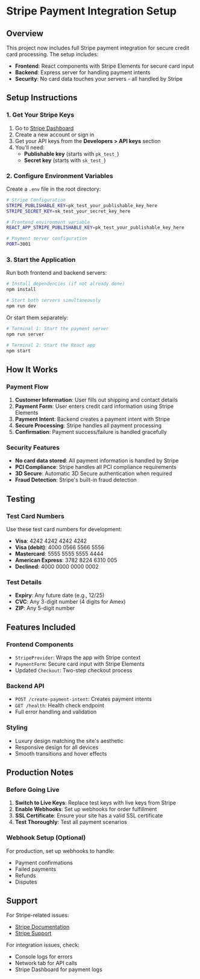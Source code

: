 # Stripe Payment Integration Setup

## Overview
This project now includes full Stripe payment integration for secure credit card processing. The setup includes:

- **Frontend**: React components with Stripe Elements for secure card input
- **Backend**: Express server for handling payment intents
- **Security**: No card data touches your servers - all handled by Stripe

## Setup Instructions

### 1. Get Your Stripe Keys
1. Go to [Stripe Dashboard](https://dashboard.stripe.com/)
2. Create a new account or sign in
3. Get your API keys from the **Developers > API keys** section
4. You'll need:
   - **Publishable key** (starts with `pk_test_`)
   - **Secret key** (starts with `sk_test_`)

### 2. Configure Environment Variables
Create a `.env` file in the root directory:

```bash
# Stripe Configuration
STRIPE_PUBLISHABLE_KEY=pk_test_your_publishable_key_here
STRIPE_SECRET_KEY=sk_test_your_secret_key_here

# Frontend environment variable
REACT_APP_STRIPE_PUBLISHABLE_KEY=pk_test_your_publishable_key_here

# Payment server configuration
PORT=3001
```

### 3. Start the Application
Run both frontend and backend servers:

```bash
# Install dependencies (if not already done)
npm install

# Start both servers simultaneously
npm run dev
```

Or start them separately:

```bash
# Terminal 1: Start the payment server
npm run server

# Terminal 2: Start the React app
npm start
```

## How It Works

### Payment Flow
1. **Customer Information**: User fills out shipping and contact details
2. **Payment Form**: User enters credit card information using Stripe Elements
3. **Payment Intent**: Backend creates a payment intent with Stripe
4. **Secure Processing**: Stripe handles all payment processing
5. **Confirmation**: Payment success/failure is handled gracefully

### Security Features
- **No card data stored**: All payment information is handled by Stripe
- **PCI Compliance**: Stripe handles all PCI compliance requirements
- **3D Secure**: Automatic 3D Secure authentication when required
- **Fraud Detection**: Stripe's built-in fraud detection

## Testing

### Test Card Numbers
Use these test card numbers for development:

- **Visa**: 4242 4242 4242 4242
- **Visa (debit)**: 4000 0566 5566 5556
- **Mastercard**: 5555 5555 5555 4444
- **American Express**: 3782 8224 6310 005
- **Declined**: 4000 0000 0000 0002

### Test Details
- **Expiry**: Any future date (e.g., 12/25)
- **CVC**: Any 3-digit number (4 digits for Amex)
- **ZIP**: Any 5-digit number

## Features Included

### Frontend Components
- `StripeProvider`: Wraps the app with Stripe context
- `PaymentForm`: Secure card input with Stripe Elements
- Updated `Checkout`: Two-step checkout process

### Backend API
- `POST /create-payment-intent`: Creates payment intents
- `GET /health`: Health check endpoint
- Full error handling and validation

### Styling
- Luxury design matching the site's aesthetic
- Responsive design for all devices
- Smooth transitions and hover effects

## Production Notes

### Before Going Live
1. **Switch to Live Keys**: Replace test keys with live keys from Stripe
2. **Enable Webhooks**: Set up webhooks for order fulfillment
3. **SSL Certificate**: Ensure your site has a valid SSL certificate
4. **Test Thoroughly**: Test all payment scenarios

### Webhook Setup (Optional)
For production, set up webhooks to handle:
- Payment confirmations
- Failed payments
- Refunds
- Disputes

## Support

For Stripe-related issues:
- [Stripe Documentation](https://stripe.com/docs)
- [Stripe Support](https://support.stripe.com/)

For integration issues, check:
- Console logs for errors
- Network tab for API calls
- Stripe Dashboard for payment logs 